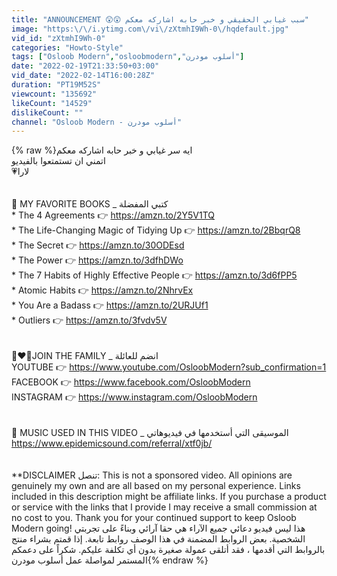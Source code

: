 ```yaml
---
title: "ANNOUNCEMENT 😲😲 سبب غيابي الحقيقي و خبر حابه اشاركه معكم"
image: "https:\/\/i.ytimg.com\/vi\/zXtmhI9Wh-0\/hqdefault.jpg"
vid_id: "zXtmhI9Wh-0"
categories: "Howto-Style"
tags: ["Osloob Modern","osloobmodern","أسلوب مودرن"]
date: "2022-02-19T21:33:50+03:00"
vid_date: "2022-02-14T16:00:28Z"
duration: "PT19M52S"
viewcount: "135692"
likeCount: "14529"
dislikeCount: ""
channel: "Osloob Modern - أسلوب مودرن"
---
```

{% raw %}ايه سر غيابي و خبر حابه اشاركه معكم<br />اتمني ان تستمتعوا بالفيديو<br />💗لارا<br /><br /><br />📖 MY FAVORITE BOOKS _ كتبي المفضلة <br />* The 4 Agreements 👉 <a rel="nofollow" target="blank" href="https://amzn.to/2Y5V1TQ">https://amzn.to/2Y5V1TQ</a><br />* The Life-Changing Magic of Tidying Up 👉 <a rel="nofollow" target="blank" href="https://amzn.to/2BbqrQ8">https://amzn.to/2BbqrQ8</a><br />* The Secret 👉 <a rel="nofollow" target="blank" href="https://amzn.to/30ODEsd">https://amzn.to/30ODEsd</a><br />* The Power 👉 <a rel="nofollow" target="blank" href="https://amzn.to/3dfhDWo">https://amzn.to/3dfhDWo</a><br />* The 7 Habits of Highly Effective People 👉 <a rel="nofollow" target="blank" href="https://amzn.to/3d6fPP5">https://amzn.to/3d6fPP5</a><br />* Atomic Habits 👉 <a rel="nofollow" target="blank" href="https://amzn.to/2NhrvEx">https://amzn.to/2NhrvEx</a><br />* You Are a Badass 👉 <a rel="nofollow" target="blank" href="https://amzn.to/2URJUf1">https://amzn.to/2URJUf1</a><br />* Outliers 👉 <a rel="nofollow" target="blank" href="https://amzn.to/3fvdv5V">https://amzn.to/3fvdv5V</a><br /><br /><br />👩‍❤️‍👩JOIN THE FAMILY _ انضم للعائلة<br />YOUTUBE 👉 <a rel="nofollow" target="blank" href="https://www.youtube.com/OsloobModern?sub_confirmation=1">https://www.youtube.com/OsloobModern?sub_confirmation=1</a><br />FACEBOOK 👉 <a rel="nofollow" target="blank" href="https://www.facebook.com/OsloobModern">https://www.facebook.com/OsloobModern</a><br />INSTAGRAM 👉 <a rel="nofollow" target="blank" href="https://www.instagram.com/OsloobModern">https://www.instagram.com/OsloobModern</a><br /><br /><br />🎵 MUSIC USED IN THIS VIDEO _ الموسيقى التي أستخدمها في فيديوهاتي<br /><a rel="nofollow" target="blank" href="https://www.epidemicsound.com/referral/xtf0jb/">https://www.epidemicsound.com/referral/xtf0jb/</a><br /><br /><br />**DISCLAIMER تنصل: This is not a sponsored video.  All opinions are genuinely my own and are all based on my personal experience. Links included in this description might be affiliate links. If you purchase a product or service with the links that I provide I may receive a small commission at no cost to you. Thank you for your continued support to keep Osloob Modern going! هذا ليس فيديو دعائي جميع الآراء هي حقا آرائي وبناءً على تجربتي الشخصية. بعض الروابط المضمنة في هذا الوصف روابط تابعة. إذا قمتم بشراء منتج بالروابط التي أقدمها ، فقد أتلقى عمولة صغيرة بدون أي تكلفة عليكم. شكراً على دعمكم المستمر لمواصلة عمل أسلوب مودرن{% endraw %}
